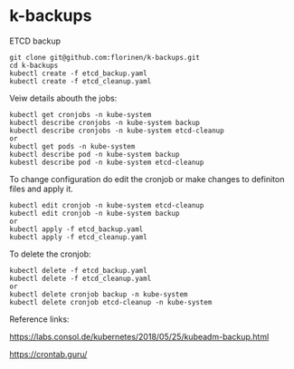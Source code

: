 # k-backups
ETCD backup 

```
git clone git@github.com:florinen/k-backups.git
cd k-backups
kubectl create -f etcd_backup.yaml
kubectl create -f etcd_cleanup.yaml
```
Veiw details abouth the jobs:
```
kubectl get cronjobs -n kube-system
kubectl describe cronjobs -n kube-system backup
kubectl describe cronjobs -n kube-system etcd-cleanup
or
kubectl get pods -n kube-system
kubectl describe pod -n kube-system backup
kubestl describe pod -n kube-system etcd-cleanup
```

To change configuration do edit the cronjob or make changes to definiton files and apply it.
```
kubectl edit cronjob -n kube-system etcd-cleanup
kubectl edit cronjob -n kube-system backup
or
kubectl apply -f etcd_backup.yaml
kubectl apply -f etcd_cleanup.yaml
```
To delete the cronjob:
```
kubectl delete -f etcd_backup.yaml
kubectl delete -f etcd_cleanup.yaml
or
kubectl delete cronjob backup -n kube-system
kubectl delete cronjob etcd-cleanup -n kube-system
```


Reference links:

https://labs.consol.de/kubernetes/2018/05/25/kubeadm-backup.html

https://crontab.guru/